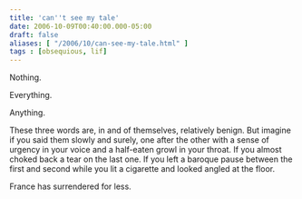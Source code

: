 ```yaml
---
title: 'can''t see my tale'
date: 2006-10-09T00:40:00.000-05:00
draft: false
aliases: [ "/2006/10/can-see-my-tale.html" ]
tags : [obsequious, lif]
---
```


Nothing.

Everything.

Anything.

These three words are, in and of themselves, relatively benign. But imagine if you said them slowly and surely, one after the other with a sense of urgency in your voice and a half-eaten growl in your throat. If you almost choked back a tear on the last one. If you left a baroque pause between the first and second while you lit a cigarette and looked angled at the floor.

France has surrendered for less.
